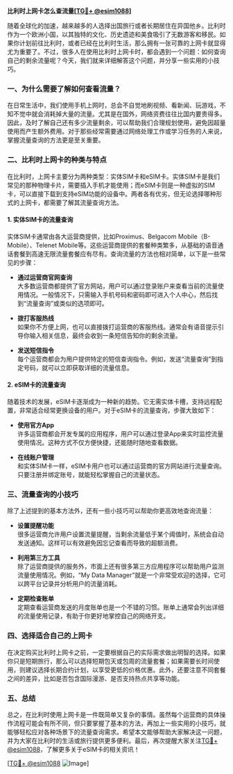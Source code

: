**比利时上网卡怎么查流量[[TG💪+ @esim1088](https://t.me/s/esim1088)]**

随着全球化的加速，越来越多的人选择出国旅行或者长期居住在异国他乡。比利时作为一个欧洲小国，以其独特的文化、历史遗迹和美食吸引了无数游客和移民。如果你计划前往比利时，或者已经在比利时生活，那么拥有一张可靠的上网卡就显得尤为重要了。不过，很多人在使用比利时上网卡时，都会遇到一个问题：如何查询自己的剩余流量呢？今天，我们就来详细解答这个问题，并分享一些实用的小技巧。

### 一、为什么需要了解如何查看流量？

在日常生活中，我们使用手机上网时，总会不自觉地刷视频、看新闻、玩游戏，不知不觉中就会消耗掉大量的流量。尤其是在国外，网络资费往往比国内要贵得多。因此，及时了解自己还有多少流量剩余，可以帮助我们合理规划使用，避免因超量使用而产生额外费用。对于那些经常需要通过网络处理工作或学习任务的人来说，掌握流量查询的方法更是至关重要。

### 二、比利时上网卡的种类与特点

在比利时，上网卡主要分为两种类型：实体SIM卡和eSIM卡。实体SIM卡是我们常见的那种物理卡片，需要插入手机才能使用；而eSIM卡则是一种虚拟的SIM卡，可以直接下载到支持eSIM功能的设备中。两者各有优劣，但无论选择哪种形式的上网卡，都需要了解其流量查询方法。

#### 1. 实体SIM卡的流量查询

实体SIM卡通常由各大运营商提供，比如Proximus、Belgacom Mobile（B-Mobile）、Telenet Mobile等。这些运营商提供的套餐种类繁多，从基础的语音通话套餐到高速无限流量套餐应有尽有。查询流量的方法也相对简单，以下是一些常见的步骤：

- **通过运营商官网查询**  
  大多数运营商都提供了官方网站，用户可以通过登录账户来查看当前的流量使用情况。一般情况下，只需输入手机号码和密码即可进入个人中心，然后找到“流量查询”或类似的选项即可。

- **拨打客服热线**  
  如果你不方便上网，也可以直接拨打运营商的客服热线。通常会有语音提示引导你输入相关信息，最终会收到一条短信告知你的剩余流量。

- **发送短信指令**  
  每个运营商都会为用户提供特定的短信查询指令。例如，发送“流量查询”到指定号码，就可以立即获取详细的流量信息。

#### 2. eSIM卡的流量查询

随着技术的发展，eSIM卡逐渐成为一种新的趋势。它无需实体卡槽，支持远程配置，非常适合经常更换设备的用户。对于eSIM卡的流量查询，步骤大致如下：

- **使用官方App**  
  许多运营商都会开发专属的应用程序，用户可以通过登录App来实时监控流量使用情况。这种方式不仅方便快捷，还能随时随地查看数据。

- **在线账户管理**  
  和实体SIM卡一样，eSIM卡用户也可以通过运营商的官方网站进行流量查询。只要注册并绑定账号，就能轻松掌握自己的流量状态。

### 三、流量查询的小技巧

除了上述提到的基本方法外，还有一些小技巧可以帮助你更高效地查询流量：

- **设置提醒功能**  
  很多运营商允许用户设置流量提醒，当剩余流量低于某个阈值时，系统会自动发送通知。这样可以有效避免因忘记查看而导致的超额消费。

- **利用第三方工具**  
  除了运营商提供的服务外，市面上还有很多第三方应用程序可以帮助用户监测流量使用情况。例如，“My Data Manager”就是一个非常受欢迎的选择，它可以跨平台记录并分析用户的流量消耗。

- **定期检查账单**  
  定期查看运营商发送的月度账单也是一个不错的习惯。账单上通常会列出详细的流量使用记录，有助于你更好地掌控自己的网络开支。

### 四、选择适合自己的上网卡

在决定购买比利时上网卡之前，一定要根据自己的实际需求做出明智的选择。如果你只是短期旅行，那么可以选择短期包天或包周的流量套餐；如果需要长时间使用，则建议选择长期合约计划，以享受更低的价格优惠。此外，还要注意不同套餐之间的差异，比如是否包含国际漫游、是否支持热点共享等功能。

### 五、总结

总之，在比利时使用上网卡是一件既简单又复杂的事情。虽然每个运营商的具体操作流程可能会有所不同，但只要掌握了基本的方法，再加上一些实用的小技巧，就能够轻松应对各种场景下的流量查询需求。希望本文能够帮助大家解决这一问题，并为大家在比利时的生活或旅行提供更多便利。最后，再次提醒大家关注[TG💪+ @esim1088](https://t.me/s/esim1088)，了解更多关于eSIM卡的相关资讯！

[[TG💪+ @esim1088](https://t.me/s/esim1088) ![Image](https://i.postimg.cc/4NQfJmqS/Snipaste-2025-05-13-00-14-12.png)]